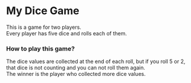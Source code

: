 # My Dice Game

This is a game for two players. <br>
Every player has five dice and rolls each of them.

### How to play this game?

The dice values are collected at the end of each roll, but if you roll 5 or 2, that dice is not counting and you can not roll them again. <br>
The winner is the player who collected more dice values.
